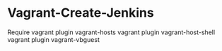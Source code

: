 # Vagrant-Create-Jenkins

Require
 vagrant plugin vagrant-hosts
 vagrant plugin vagrant-host-shell
 vagrant plugin vagrant-vbguest
